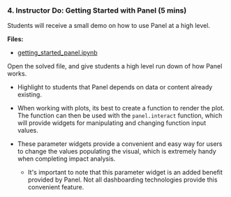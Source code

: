 ### 4. Instructor Do: Getting Started with Panel (5 mins)

Students will receive a small demo on how to use Panel at a high level.

**Files:**

* [getting_started_panel.ipynb](Activities/04-Ins_Getting_Started_Panel/Solved/getting_started_panel.ipynb)

Open the solved file, and give students a high level run down of how Panel works.

* Highlight to students that Panel depends on data or content already existing.

* When working with plots, its best to create a function to render the plot. The function can then be used with the `panel.interact` function, which will provide widgets for manipulating and changing function input values.

* These parameter widgets provide a convenient and easy way for users to change the values populating the visual, which is extremely handy when completing impact analysis.

  * It's important to note that this parameter widget is an added benefit provided by Panel. Not all dashboarding technologies provide this convenient feature.
